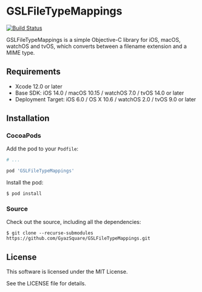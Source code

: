 # GSLFileTypeMappings

[![Build Status](https://travis-ci.com/GyazSquare/GSLFileTypeMappings.svg?branch=master)](https://travis-ci.com/GyazSquare/GSLFileTypeMappings)

GSLFileTypeMappings is a simple Objective-C library for iOS, macOS, watchOS and tvOS, which converts between a filename extension and a MIME type.

## Requirements

* Xcode 12.0 or later
* Base SDK: iOS 14.0 / macOS 10.15 / watchOS 7.0 / tvOS 14.0 or later
* Deployment Target: iOS 6.0 / OS X 10.6 / watchOS 2.0 / tvOS 9.0 or later

## Installation

### CocoaPods

Add the pod to your `Podfile`:

```ruby
# ...

pod 'GSLFileTypeMappings'
```

Install the pod:

```shell
$ pod install
```

### Source

Check out the source, including all the dependencies:

```shell
$ git clone --recurse-submodules https://github.com/GyazSquare/GSLFileTypeMappings.git
```

## License

This software is licensed under the MIT License.

See the LICENSE file for details.

